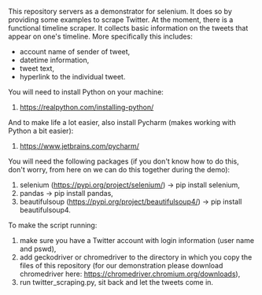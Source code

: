 This repository servers as a demonstrator for selenium. It does so by providing some examples to scrape Twitter.
At the moment, there is a functional timeline scraper. It collects basic information on the tweets that appear on one's timeline. More specifically this includes:
- account name of sender of tweet,
- datetime information,
- tweet text,
- hyperlink to the individual tweet.

You will need to install Python on your machine:
1. https://realpython.com/installing-python/

And to make life a lot easier, also install Pycharm (makes working with Python a bit easier):
1. https://www.jetbrains.com/pycharm/

You will need the following packages (if you don't know how to do this, don't worry, from here on we can do this together during the demo):
1. selenium (https://pypi.org/project/selenium/) -> pip install selenium,
2. pandas -> pip install pandas,
3. beautifulsoup (https://pypi.org/project/beautifulsoup4/) -> pip install beautifulsoup4.

To make the script running: 
1. make sure you have a Twitter account with login information (user name and pswd),
2. add geckodriver or chromedriver to the directory in which you copy the files of this repository (for our demonstration please download chromedriver here: https://chromedriver.chromium.org/downloads),
3. run twitter_scraping.py, sit back and let the tweets come in.
 
